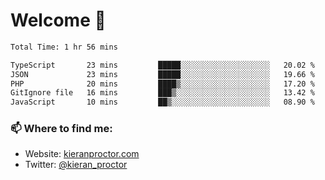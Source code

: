 # Welcome 🦘

<!--START_SECTION:waka-->

```txt
Total Time: 1 hr 56 mins

TypeScript       23 mins         █████░░░░░░░░░░░░░░░░░░░░   20.02 %
JSON             23 mins         █████░░░░░░░░░░░░░░░░░░░░   19.66 %
PHP              20 mins         ████▒░░░░░░░░░░░░░░░░░░░░   17.20 %
GitIgnore file   16 mins         ███▒░░░░░░░░░░░░░░░░░░░░░   13.42 %
JavaScript       10 mins         ██▒░░░░░░░░░░░░░░░░░░░░░░   08.90 %
```

<!--END_SECTION:waka-->

### 📫 Where to find me:

-   Website: [kieranproctor.com](https://kieranproctor.com/)
-   Twitter: [@kieran_proctor](https://twitter.com/kieran_proctor)
